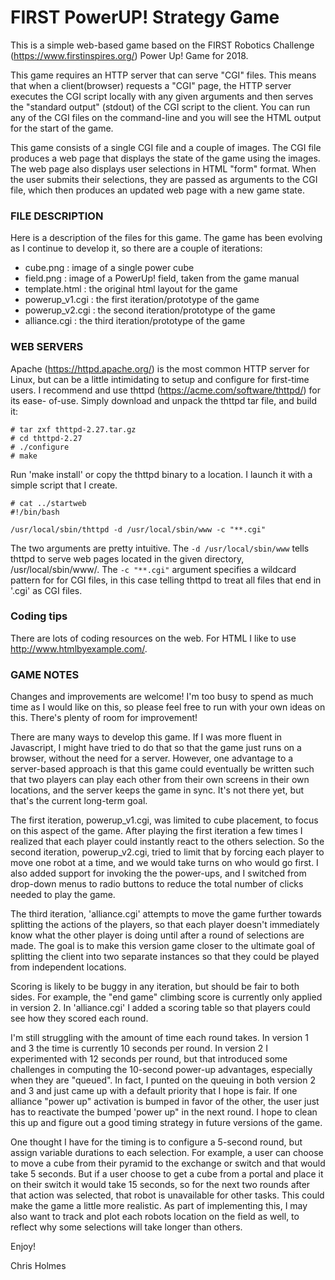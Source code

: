 
# FIRST PowerUP! Strategy Game


This is a simple web-based game based on the FIRST Robotics Challenge
(https://www.firstinspires.org/)  Power Up! Game for 2018.

This game requires an HTTP server that can serve "CGI" files. This means that
when a client(browser) requests a "CGI" page, the HTTP server executes the CGI
script locally with any given arguments and then serves the "standard output"
(stdout) of the CGI script to the client. You can run any of the CGI files on
the command-line and you will see the HTML output for the start of the game.

This game consists of a single CGI file and a couple of images. The CGI file
produces a web page that displays the state of the game using the images. The
web page also displays user selections in HTML "form" format. When the user
submits their selections, they are passed as arguments to the CGI file, which
then produces an updated web page with a new game state.


### FILE DESCRIPTION

Here is a description of the files for this game. The game has been evolving
as I continue to develop it, so there are a couple of iterations:

- cube.png        : image of a single power cube
- field.png       : image of a PowerUp! field, taken from the game manual
- template.html   : the original html layout for the game	
- powerup_v1.cgi  : the first iteration/prototype of the game
- powerup_v2.cgi  : the second iteration/prototype of the game
- alliance.cgi    : the third iteration/prototype of the game


### WEB SERVERS

Apache (https://httpd.apache.org/) is the most common HTTP server for Linux,
but can be a little intimidating to setup and configure for first-time users.
I recommend and use thttpd (https://acme.com/software/thttpd/) for its ease-
of-use. Simply download and unpack the thttpd tar file, and build it:

	# tar zxf thttpd-2.27.tar.gz
	# cd thttpd-2.27
	# ./configure
	# make

Run 'make install' or copy the thttpd binary to a location. I launch it with
a simple script that I create.

	# cat ../startweb
	#!/bin/bash

	/usr/local/sbin/thttpd -d /usr/local/sbin/www -c "**.cgi"
	

The two arguments are pretty intuitive. The `-d /usr/local/sbin/www` tells
thttpd to serve web pages located in the given directory, /usr/local/sbin/www/.
The `-c "**.cgi"` argument specifies a wildcard pattern for for CGI files,
in this case telling thttpd to treat all files that end in '.cgi' as CGI files.


### Coding tips

There are lots of coding resources on the web. For HTML I like to use
http://www.htmlbyexample.com/. 


### GAME NOTES

Changes and improvements are welcome! I'm too busy to spend as much time as I
would like on this, so please feel free to run with your own ideas on this.
There's plenty of room for improvement!

There are many ways to develop this game. If I was more fluent in Javascript,
I might have tried to do that so that the game just runs on a browser, without
the need for a server. However, one advantage to a server-based approach is
that this game could eventually be written such that two players can play each
other from their own screens in their own locations, and the server keeps the
game in sync. It's not there yet, but that's the current long-term goal.

The first iteration, powerup_v1.cgi, was limited to cube placement, to focus
on this aspect of the game. After playing the first iteration a few times I
realized that each player could instantly react to the others selection. So the
second iteration, powerup_v2.cgi, tried to limit that by forcing each player to
move one robot at a time, and we would take turns on who would go first. I also
added support for invoking the the power-ups, and I switched from drop-down
menus to radio buttons to reduce the total number of clicks needed to play the
game.

The third iteration, 'alliance.cgi' attempts to move the game further towards
splitting the actions of the players, so that each player doesn't immediately
know what the other player is doing until after a round of selections are made.
The goal is to make this version game closer to the ultimate goal of splitting
the client into two separate instances so that they could be played from
independent locations.

Scoring is likely to be buggy in any iteration, but should be fair to both
sides. For example, the "end game" climbing score is currently only applied in
version 2. In 'alliance.cgi' I added a scoring table so that players could see
how they scored each round.

I'm still struggling with the amount of time each round takes. In version 1
and 3 the time is currently 10 seconds per round. In version 2 I experimented
with 12 seconds per round, but that introduced some challenges in computing
the 10-second power-up advantages, especially when they are "queued". In fact,
I punted on the queuing in both version 2 and 3 and just came up with a default
priority that I hope is fair. If one alliance "power up" activation is bumped
in favor of the other, the user just has to reactivate the bumped 'power up" in
the next round. I hope to clean this up and figure out a good timing strategy
in future versions of the game.

One thought I have for the timing is to configure a 5-second round, but assign
variable durations to each selection. For example, a user can choose to move a
cube from their pyramid to the exchange or switch and that would take 5
seconds. But if a user choose to get a cube from a portal and place it on their
switch it would take 15 seconds, so for the next two rounds after that action
was selected, that robot is unavailable for other tasks. This could make the
game a little more realistic. As part of implementing this, I may also want to
track and plot each robots location on the field as well, to reflect why some
selections will take longer than others.

Enjoy!

Chris Holmes
